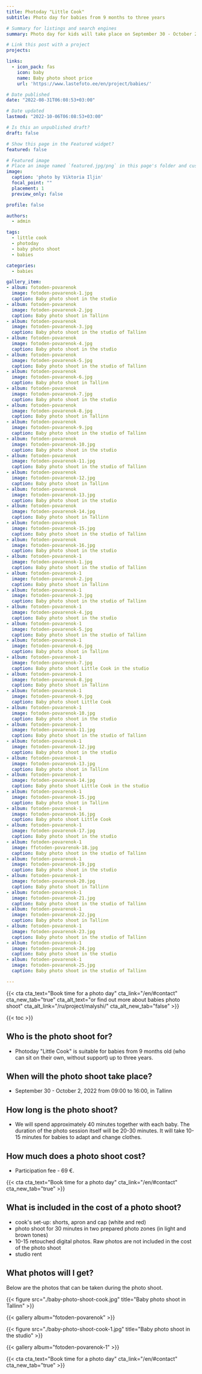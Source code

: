 ```yaml
---
title: Photoday "Little Cook"
subtitle: Photo day for babies from 9 months to three years

# Summary for listings and search engines
summary: Photo day for kids will take place on September 30 - October 2, 2022

# Link this post with a project
projects: 

links:
  - icon_pack: fas
    icon: baby
    name: Baby photo shoot price
    url: 'https://www.lastefoto.ee/en/project/babies/'

# Date published
date: "2022-08-31T06:08:53+03:00"

# Date updated
lastmod: "2022-10-06T06:08:53+03:00"

# Is this an unpublished draft?
draft: false

# Show this page in the Featured widget?
featured: false

# Featured image
# Place an image named `featured.jpg/png` in this page's folder and customize its options here.
image:
  caption: 'photo by Viktoria Iljin'
  focal_point: ""
  placement: 1
  preview_only: false

profile: false

authors:
  - admin

tags:
  - little cook
  - photoday
  - baby photo shoot
  - babies

categories:
  - babies

gallery_item:
- album: fotoden-povarenok
  image: fotoden-povarenok-1.jpg
  caption: Baby photo shoot in the studio 
- album: fotoden-povarenok
  image: fotoden-povarenok-2.jpg
  caption: Baby photo shoot in Tallinn
- album: fotoden-povarenok
  image: fotoden-povarenok-3.jpg
  caption: Baby photo shoot in the studio of Tallinn
- album: fotoden-povarenok
  image: fotoden-povarenok-4.jpg
  caption: Baby photo shoot in the studio
- album: fotoden-povarenok
  image: fotoden-povarenok-5.jpg
  caption: Baby photo shoot in the studio of Tallinn
- album: fotoden-povarenok
  image: fotoden-povarenok-6.jpg
  caption: Baby photo shoot in Tallinn
- album: fotoden-povarenok
  image: fotoden-povarenok-7.jpg
  caption: Baby photo shoot in the studio 
- album: fotoden-povarenok
  image: fotoden-povarenok-8.jpg
  caption: Baby photo shoot in Tallinn
- album: fotoden-povarenok
  image: fotoden-povarenok-9.jpg
  caption: Baby photo shoot in the studio of Tallinn
- album: fotoden-povarenok
  image: fotoden-povarenok-10.jpg
  caption: Baby photo shoot in the studio
- album: fotoden-povarenok
  image: fotoden-povarenok-11.jpg
  caption: Baby photo shoot in the studio of Tallinn
- album: fotoden-povarenok
  image: fotoden-povarenok-12.jpg
  caption: Baby photo shoot in Tallinn
- album: fotoden-povarenok
  image: fotoden-povarenok-13.jpg
  caption: Baby photo shoot in the studio 
- album: fotoden-povarenok
  image: fotoden-povarenok-14.jpg
  caption: Baby photo shoot in Tallinn
- album: fotoden-povarenok
  image: fotoden-povarenok-15.jpg
  caption: Baby photo shoot in the studio of Tallinn
- album: fotoden-povarenok
  image: fotoden-povarenok-16.jpg
  caption: Baby photo shoot in the studio
- album: fotoden-povarenok-1
  image: fotoden-povarenok-1.jpg
  caption: Baby photo shoot in the studio of Tallinn
- album: fotoden-povarenok-1
  image: fotoden-povarenok-2.jpg
  caption: Baby photo shoot in Tallinn
- album: fotoden-povarenok-1
  image: fotoden-povarenok-3.jpg
  caption: Baby photo shoot in the studio of Tallinn
- album: fotoden-povarenok-1
  image: fotoden-povarenok-4.jpg
  caption: Baby photo shoot in the studio
- album: fotoden-povarenok-1
  image: fotoden-povarenok-5.jpg
  caption: Baby photo shoot in the studio of Tallinn
- album: fotoden-povarenok-1
  image: fotoden-povarenok-6.jpg
  caption: Baby photo shoot in Tallinn
- album: fotoden-povarenok-1
  image: fotoden-povarenok-7.jpg
  caption: Baby photo shoot Little Cook in the studio  
- album: fotoden-povarenok-1
  image: fotoden-povarenok-8.jpg
  caption: Baby photo shoot in Tallinn  
- album: fotoden-povarenok-1
  image: fotoden-povarenok-9.jpg
  caption: Baby photo shoot Little Cook  
- album: fotoden-povarenok-1
  image: fotoden-povarenok-10.jpg
  caption: Baby photo shoot in the studio 
- album: fotoden-povarenok-1
  image: fotoden-povarenok-11.jpg
  caption: Baby photo shoot in the studio of Tallinn  
- album: fotoden-povarenok-1
  image: fotoden-povarenok-12.jpg
  caption: Baby photo shoot in the studio  
- album: fotoden-povarenok-1
  image: fotoden-povarenok-13.jpg
  caption: Baby photo shoot in Tallinn
- album: fotoden-povarenok-1
  image: fotoden-povarenok-14.jpg
  caption: Baby photo shoot Little Cook in the studio  
- album: fotoden-povarenok-1
  image: fotoden-povarenok-15.jpg
  caption: Baby photo shoot in Tallinn  
- album: fotoden-povarenok-1
  image: fotoden-povarenok-16.jpg
  caption: Baby photo shoot Little Cook  
- album: fotoden-povarenok-1
  image: fotoden-povarenok-17.jpg
  caption: Baby photo shoot in the studio 
- album: fotoden-povarenok-1
  image: ffotoden-povarenok-18.jpg
  caption: Baby photo shoot in the studio of Tallinn  
- album: fotoden-povarenok-1
  image: fotoden-povarenok-19.jpg
  caption: Baby photo shoot in the studio  
- album: fotoden-povarenok-1
  image: fotoden-povarenok-20.jpg
  caption: Baby photo shoot in Tallinn
- album: fotoden-povarenok-1
  image: fotoden-povarenok-21.jpg
  caption: Baby photo shoot in the studio of Tallinn
- album: fotoden-povarenok-1
  image: fotoden-povarenok-22.jpg
  caption: Baby photo shoot in Tallinn
- album: fotoden-povarenok-1
  image: fotoden-povarenok-23.jpg
  caption: Baby photo shoot in the studio of Tallinn
- album: fotoden-povarenok-1
  image: fotoden-povarenok-24.jpg
  caption: Baby photo shoot in the studio
- album: fotoden-povarenok-1
  image: fotoden-povarenok-25.jpg
  caption: Baby photo shoot in the studio of Tallinn

---
```

{{< cta cta_text="Book time for a photo day" cta_link="/en/#contact" cta_new_tab="true" cta_alt_text="or find out more about babies photo shoot" cta_alt_link="/ru/project/malyshi/" cta_alt_new_tab="false" >}}

{{< toc >}}

## Who is the photo shoot for?
- Photoday "Little Cook" is suitable for babies from 9 months old (who can sit on their own, without support) up to three years.

## When will the photo shoot take place?
- September 30 - October 2, 2022 from 09:00 to 16:00, in Tallinn

## How long is the photo shoot?
- We will spend approximately 40 minutes together with each baby. The duration of the photo session itself will be 20-30 minutes. It will take 10-15 minutes for babies to adapt and change clothes.

## How much does a photo shoot cost?
- Participation fee - 69 €.

{{< cta cta_text="Book time for a photo day" cta_link="/en/#contact" cta_new_tab="true" >}}

## What is included in the cost of a photo shoot?
- cook's set-up: shorts, apron and cap (white and red)
- photo shoot for 30 minutes in two prepared photo zones (in light and brown tones)
- 10-15 retouched digital photos. Raw photos are not included in the cost of the photo shoot
- studio rent

## What photos will I get?

Below are the photos that can be taken during the photo shoot.

{{< figure src="./baby-photo-shoot-cook.jpg" title="Baby photo shoot in Tallinn" >}}

{{< gallery album="fotoden-povarenok" >}}

{{< figure src="./baby-photo-shoot-cook-1.jpg" title="Baby photo shoot in the studio" >}}

{{< gallery album="fotoden-povarenok-1" >}}

{{< cta cta_text="Book time for a photo day" cta_link="/en/#contact" cta_new_tab="true" >}}